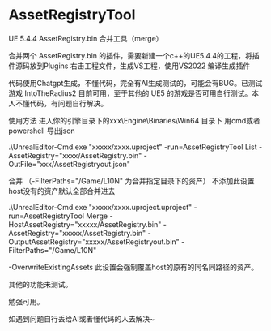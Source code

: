 # AssetRegistryTool
UE 5.4.4 AssetRegistry.bin 合并工具（merge）

合并两个 AssetRegistry.bin 的插件，需要新建一个c++的UE5.4.4的工程，将插件源码放到Plugins 右击工程文件，生成VS工程，使用VS2022 编译生成插件

代码使用Chatgpt生成，不懂代码，完全有AI生成测试的，可能会有BUG。已测试游戏 IntoTheRadius2 目前可用，至于其他的 UE5 的游戏是否可用自行测试。本人不懂代码，有问题自行解决。

使用方法 
进入你的引擎目录下的xxx\Engine\Binaries\Win64 目录下 用cmd或者powershell
导出json


.\UnrealEditor-Cmd.exe  "xxxxx/xxxx.uproject" -run=AssetRegistryTool List -AssetRegistry="xxxx/AssetRegistry.bin"  -OutFile="xxx/AssetRegistryout.json" 

合并  （-FilterPaths="/Game/L10N" 为合并指定目录下的资产） 不添加此设置 host没有的资产默认全部合并进去


.\UnrealEditor-Cmd.exe  "xxxxx/xxxx.uproject.uproject" -run=AssetRegistryTool Merge  -HostAssetRegistry="xxxxx/AssetRegistry.bin" -AssetRegistry="xxxxx/AssetRegistry.bin"   -OutputAssetRegistry="xxxxx/AssetRegistryout.bin"  -FilterPaths="/Game/L10N" 

-OverwriteExistingAssets 此设置会强制覆盖host的原有的同名同路径的资产。

其他的功能未测试。

勉强可用。

如遇到问题自行丢给AI或者懂代码的人去解决~
